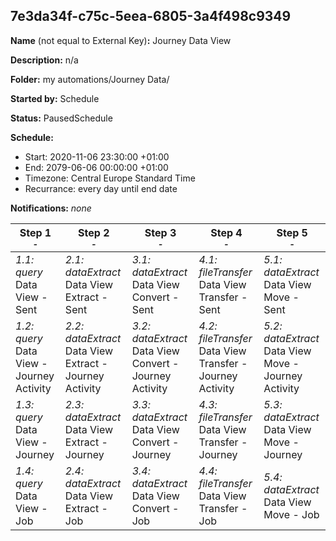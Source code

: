 ## 7e3da34f-c75c-5eea-6805-3a4f498c9349

**Name** (not equal to External Key)**:** Journey Data View

**Description:** n/a

**Folder:** my automations/Journey Data/

**Started by:** Schedule

**Status:** PausedSchedule

**Schedule:**

* Start: 2020-11-06 23:30:00 +01:00
* End: 2079-06-06 00:00:00 +01:00
* Timezone: Central Europe Standard Time
* Recurrance: every day until end date

**Notifications:** _none_


| Step 1<br>_<small>-</small>_ | Step 2<br>_<small>-</small>_ | Step 3<br>_<small>-</small>_ | Step 4<br>_<small>-</small>_ | Step 5<br>_<small>-</small>_ |
| --- | --- | --- | --- | --- |
| _1.1: query_<br>Data View - Sent | _2.1: dataExtract_<br>Data View Extract - Sent | _3.1: dataExtract_<br>Data View Convert - Sent | _4.1: fileTransfer_<br>Data View Transfer - Sent | _5.1: dataExtract_<br>Data View Move - Sent |
| _1.2: query_<br>Data View - Journey Activity | _2.2: dataExtract_<br>Data View Extract - Journey Activity | _3.2: dataExtract_<br>Data View Convert - Journey Activity | _4.2: fileTransfer_<br>Data View Transfer - Journey Activity | _5.2: dataExtract_<br>Data View Move - Journey Activity |
| _1.3: query_<br>Data View - Journey | _2.3: dataExtract_<br>Data View Extract - Journey | _3.3: dataExtract_<br>Data View Convert - Journey | _4.3: fileTransfer_<br>Data View Transfer - Journey | _5.3: dataExtract_<br>Data View Move - Journey |
| _1.4: query_<br>Data View - Job | _2.4: dataExtract_<br>Data View Extract - Job | _3.4: dataExtract_<br>Data View Convert - Job | _4.4: fileTransfer_<br>Data View Transfer - Job | _5.4: dataExtract_<br>Data View Move - Job |
